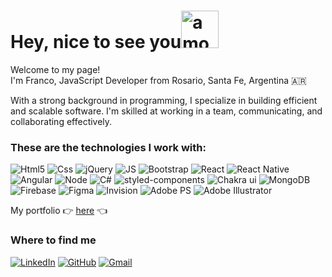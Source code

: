 <h1>Hey, nice to see you<img alt="among" src="https://64.media.tumblr.com/7898d087981456a594c2313bbd7b93f3/087d23613b467308-c4/s500x750/2293a6c0d494ffa213a709eab0856304732cc1a7.gifv" width="60"/></h1>

<p>Welcome to my page!</br>I'm Franco, JavaScript Developer from Rosario, Santa Fe, Argentina 🇦🇷

With a strong background in programming, I specialize in building efficient and scalable software. I'm skilled at working in a team, communicating, and collaborating effectively.</p>

<h3>These are the technologies I work with: </h3>
<p>
<img alt="Html5" src="https://img.shields.io/badge/HTML5-E34F26?style=for-the-badge&logo=html5&logoColor=white" />
<img alt="Css" src="https://img.shields.io/badge/CSS-239120?&style=for-the-badge&logo=css3&logoColor=white" />
<img alt="jQuery" src="https://img.shields.io/badge/jQuery-0769AD?style=for-the-badge&logo=jquery&logoColor=white" />
<img alt="JS" src="https://img.shields.io/badge/JavaScript-F7DF1E?style=for-the-badge&logo=javascript&logoColor=black" />
<img alt="Bootstrap" src="https://img.shields.io/badge/Bootstrap-563D7C?style=for-the-badge&logo=bootstrap&logoColor=white" />
<img alt="React" src="https://img.shields.io/badge/React-20232A?style=for-the-badge&logo=react&logoColor=61DAFB" />
<img alt="React Native" src="https://img.shields.io/badge/React_Native-20232A?style=for-the-badge&logo=react&logoColor=61DAFB" />
<img alt="Angular" src="https://img.shields.io/badge/Angular-DD0031?style=for-the-badge&logo=angular&logoColor=white" />
<img alt="Node" src="https://img.shields.io/badge/Node.js-43853D?style=for-the-badge&logo=node.js&logoColor=white" />
<img alt="C#" src="https://img.shields.io/badge/C%23-239120?style=for-the-badge&logo=c-sharp&logoColor=white" />
<img alt="styled-components" src="https://img.shields.io/badge/styled--components-DB7093?style=for-the-badge&logo=styled-components&logoColor=white" />
<img alt="Chakra ui" src="https://img.shields.io/badge/Chakra--UI-319795?style=for-the-badge&logo=chakra-ui&logoColor=white" />
<img alt="MongoDB" src="https://img.shields.io/badge/MongoDB-4EA94B?style=for-the-badge&logo=mongodb&logoColor=white" />
<img alt="Firebase" src="https://img.shields.io/badge/firebase-ffca28?style=for-the-badge&logo=firebase&logoColor=black" />
<img alt="Figma" src="https://img.shields.io/badge/Figma-F24E1E?style=for-the-badge&logo=figma&logoColor=white" />
<img alt="Invision" src="https://img.shields.io/badge/InVision-FF3366?style=for-the-badge&logo=InVision&logoColor=white" />
<img alt="Adobe PS" src="https://img.shields.io/badge/Adobe%20Photoshop-31A8FF?style=for-the-badge&logo=Adobe%20Photoshop&logoColor=black" />
<img alt="Adobe Illustrator" src="https://img.shields.io/badge/Adobe%20Illustrator-FF9A00?style=for-the-badge&logo=adobe%20illustrator&logoColor=white" />
</p>

<p>My portfolio 👉 <a href="https://portfolio-v2-one-sigma.vercel.app/">here</a> 👈</p>

<h3>Where to find me</h3>
<a href="https://www.linkedin.com/in/franco-fioravanti/" target="_blank"><img alt="LinkedIn" src="https://img.shields.io/badge/LinkedIn-0077B5?style=for-the-badge&logo=linkedin&logoColor=white" /></a>
<a href="https://github.com/fiorafran" target="_blank"><img alt="GitHub" src="https://img.shields.io/badge/GitHub-100000?style=for-the-badge&logo=github&logoColor=white" /></a>
<a href="mailto:francofioravanti21@gmail.com" target="_blank" ><img alt="Gmail" src="https://img.shields.io/badge/Gmail-D14836?style=for-the-badge&logo=gmail&logoColor=white" /></a>
